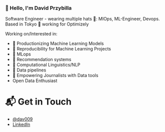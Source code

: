 ###  👋 Hello, I'm David Przybilla

Software Engineer -  wearing multiple hats 🎩: MlOps, ML-Engineer, Devops. 
Based in Tokyo 🗼 working for Optimizely

Working on/Interested in:
- 🤖 Productionizing Machine Learning Models
- 🤖 Reproducibility for Machine Learning Projects
- 🤖 MLops
- 🤖 Recommendation systems
- 📖 Computational Linguistics/NLP 
- 👷 Data pipelines
- 🌱 Empowering Journalists with Data tools
- Open Data Enthusiast 

# 📬 Get in Touch
- [@dav009](https://twitter.com/dav009)
- [LinkedIn](https://www.linkedin.com/in/przybilla/)

